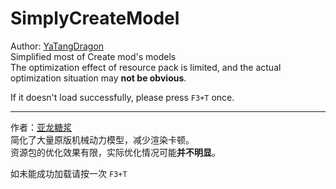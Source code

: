 # SimplyCreateModel

Author: [YaTangDragon](https://space.bilibili.com/454794521/)  
Simplified most of Create mod's models  
The optimization effect of resource pack is limited, and the actual optimization situation may **not be obvious**.

If it doesn't load successfully, please press `F3+T` once.

---

作者：[亚龙糖浆](https://space.bilibili.com/454794521/)  
简化了大量原版机械动力模型，减少渲染卡顿。  
资源包的优化效果有限，实际优化情况可能**并不明显**。

如未能成功加载请按一次 `F3+T`
